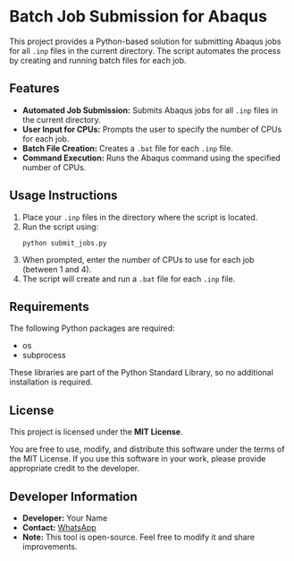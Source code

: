 <head>
  <meta charset="UTF-8">
  <meta name="viewport" content="width=device-width, initial-scale=1.0">
</head>
<body>
  <h1>Batch Job Submission for Abaqus</h1>

  <p>This project provides a Python-based solution for submitting Abaqus jobs for all <code>.inp</code> files in the current directory. The script automates the process by creating and running batch files for each job.</p>

  <h2>Features</h2>
  <ul>
    <li><strong>Automated Job Submission:</strong> Submits Abaqus jobs for all <code>.inp</code> files in the current directory.</li>
    <li><strong>User Input for CPUs:</strong> Prompts the user to specify the number of CPUs for each job.</li>
    <li><strong>Batch File Creation:</strong> Creates a <code>.bat</code> file for each <code>.inp</code> file.</li>
    <li><strong>Command Execution:</strong> Runs the Abaqus command using the specified number of CPUs.</li>
  </ul>

  <h2>Usage Instructions</h2>
  <ol>
    <li>Place your <code>.inp</code> files in the directory where the script is located.</li>
    <li>Run the script using:
      <pre><code>python submit_jobs.py</code></pre>
    </li>
    <li>When prompted, enter the number of CPUs to use for each job (between 1 and 4).</li>
    <li>The script will create and run a <code>.bat</code> file for each <code>.inp</code> file.</li>
  </ol>

  <h2>Requirements</h2>
  <p>The following Python packages are required:</p>
  <ul>
    <li>os</li>
    <li>subprocess</li>
  </ul>
  <p>These libraries are part of the Python Standard Library, so no additional installation is required.</p>

  <h2>License</h2>
  <p>This project is licensed under the <strong>MIT License</strong>.</p>
  <p>You are free to use, modify, and distribute this software under the terms of the MIT License. If you use this software in your work, please provide appropriate credit to the developer.</p>

  <h2>Developer Information</h2>
  <ul>
    <li><strong>Developer:</strong> Your Name</li>
    <li><strong>Contact:</strong> <a href="https://wa.me/+923440907874">WhatsApp</a></li>
    <li><strong>Note:</strong> This tool is open-source. Feel free to modify it and share improvements.</li>
  </ul>
</body>
</html>
